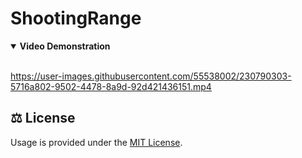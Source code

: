 # ShootingRange

<details open><summary><b>Video Demonstration</b></summary>
<br />

https://user-images.githubusercontent.com/55538002/230790303-5716a802-9502-4478-8a9d-92d421436151.mp4

</details>

## :balance_scale: License

Usage is provided under the [MIT License](LICENSE).
